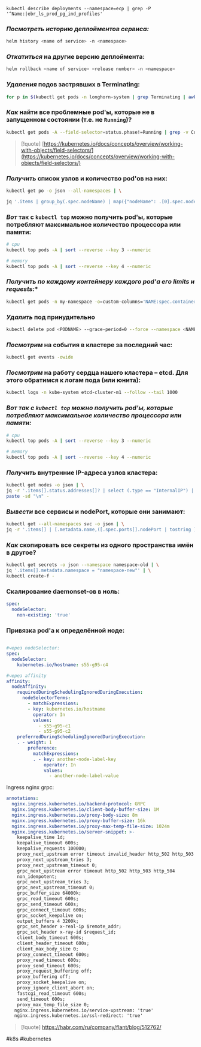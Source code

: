 
```
kubectl describe deployments --namespace=ecp | grep -P '^Name:|ebr_ls_prod_pg_ind_profiles'
```
### *Посмотреть историю деплойментов сервиса:*
```bash
helm history <name of service> -n <namespace>
```
### *Откатиться* на другие версию деплоймента:
```bash
helm rollback <name of service> <release number> -n <namespace>
```
### *Удаления* подов застрявших в Terminating:
```bash
for p in $(kubectl get pods -n longhorn-system | grep Terminating | awk '{print $1}'); do kubectl delete pod $p -n longhorn-system --force --grace-period=0; done
```
### *Как* найти все проблемные pod'ы, которые не в запущенном состоянии (т.е. не `Running`)?
```bash
kubectl get pods -A --field-selector=status.phase!=Running | grep -v Complete
```
> [!quote]
[https://kubernetes.io/docs/concepts/overview/working-with-objects/field-selectors/](https://kubernetes.io/docs/concepts/overview/working-with-objects/field-selectors/)
### *Получить* список узлов и количество pod'ов на них:
```bash
kubectl get po -o json --all-namespaces | \

jq '.items | group_by(.spec.nodeName) | map({"nodeName": .[0].spec.nodeName, "count": length}) | sort_by(.count)'
```
### *Вот* так с `kubectl top` можно получить pod'ы, которые потребляют максимальное количество процессора или памяти:
```bash
# cpu
kubectl top pods -A | sort --reverse --key 3 --numeric

# memory
kubectl top pods -A | sort --reverse --key 4 --numeric
```
### *Получить по каждому контейнеру каждого pod'а его limits и requests:**
```bash
kubectl get pods -n my-namespace -o=custom-columns='NAME:spec.containers[*].name,MEMREQ:spec.containers[*].resources.requests.memory,MEMLIM:spec.containers[*].resources.limits.memory,CPUREQ:spec.containers[*].resources.requests.cpu,CPULIM:spec.containers[*].resources.limits.cpu'
```
### *Удалить* под принудительно
```bash
kubectl delete pod <PODNAME> --grace-period=0 --force --namespace <NAMESPACE>
```
### *Посмотрим* на события в кластере за последний час:
```bash
kubectl get events -owide
```
### *Посмотрим* на работу сердца нашего кластера – etcd. Для этого обратимся к логам пода (или юнита):
```bash
kubectl logs -n kube-system etcd-cluster-m1 --follow --tail 1000
```
### *Вот так с `kubectl top` можно получить pod'ы, которые потребляют максимальное количество процессора или памяти:*
```bash
# cpu
kubectl top pods -A | sort --reverse --key 3 --numeric

# memory
kubectl top pods -A | sort --reverse --key 4 --numeric
```
### *Получить* внутренние IP-адреса узлов кластера:
```bash
kubectl get nodes -o json | \
jq -r '.items[].status.addresses[]? | select (.type == "InternalIP") | .address' | \
paste -sd "\n" -
```
### *Вывести* все сервисы и nodePort, которые они занимают:
```bash
kubectl get --all-namespaces svc -o json | \
jq -r '.items[] | [.metadata.name,([.spec.ports[].nodePort | tostring ] | join("|"))]| @tsv'
```
### *Как* скопировать все секреты из одного пространства имён в другое?
```bash
kubectl get secrets -o json --namespace namespace-old | \
jq '.items[].metadata.namespace = "namespace-new"' | \
kubectl create-f -
```
### Скалирование daemonset-ов в ноль:
```yml
spec:  
  nodeSelector:  
    non-existing: 'true'
```
### Привязка pod'а к определённой ноде:
```yml

#через nodeSelector:
spec:
  nodeSelector:
    kubernetes.io/hostname: s55-g95-c4

#через affinity
affinity:
  nodeAffinity:
    requiredDuringSchedulingIgnoredDuringExecution:
      nodeSelectorTerms:
        - matchExpressions:
        - key: kubernetes.io/hostname
          operator: In
          values:
            - s55-g95-c1
            - s55-g95-c2
    preferredDuringSchedulingIgnoredDuringExecution:
    . - weight: 1
        preference:
          matchExpressions:
          . - key: another-node-label-key
              operator: In
              values:
                - another-node-label-value
```
Ingress nginx grpc:
```yml
annotations:
  nginx.ingress.kubernetes.io/backend-protocol: GRPC
  nginx.ingress.kubernetes.io/client-body-buffer-size: 1M
  nginx.ingress.kubernetes.io/proxy-body-size: 8m
  nginx.ingress.kubernetes.io/proxy-buffer-size: 16k
  nginx.ingress.kubernetes.io/proxy-max-temp-file-size: 1024m
  nginx.ingress.kubernetes.io/server-snippet: >-
	keepalive_time 1d;
	keepalive_timeout 600s;
	keepalive_requests 100000;
	proxy_next_upstream error timeout invalid_header http_502 http_503 http_504;
	proxy_next_upstream_tries 3;
	proxy_next_upstream_timeout 0;
	grpc_next_upstream error timeout http_502 http_503 http_504
	non_idempotent;
	grpc_next_upstream_tries 3;
	grpc_next_upstream_timeout 0;
	grpc_buffer_size 64000k;
	grpc_read_timeout 600s;
	grpc_send_timeout 600s;
	grpc_connect_timeout 600s;
	grpc_socket_keepalive on;
	output_buffers 4 3200k;
	grpc_set_header x-real-ip $remote_addr;
	grpc_set_header x-ray-id $request_id;
	client_body_timeout 600s;
	client_header_timeout 600s;
	client_max_body_size 0;
	proxy_connect_timeout 600s;
	proxy_read_timeout 600s;
	proxy_send_timeout 600s;
	proxy_request_buffering off;
	proxy_buffering off;
	proxy_socket_keepalive on;
	proxy_ignore_client_abort on;
	fastcgi_read_timeout 600s;
	send_timeout 600s;
	proxy_max_temp_file_size 0;
   nginx.ingress.kubernetes.io/service-upstream: 'true'
   nginx.ingress.kubernetes.io/ssl-redirect: 'true'
```


> [!quote]
> https://habr.com/ru/company/flant/blog/512762/


#k8s #kubernetes